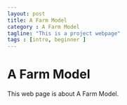 ```yaml
---
layout: post
title: A Farm Model
category : A Farm Model
tagline: "This is a project webpage"
tags : [intro, beginner ]
---
```



# A Farm Model
This web page is about  A Farm Model.